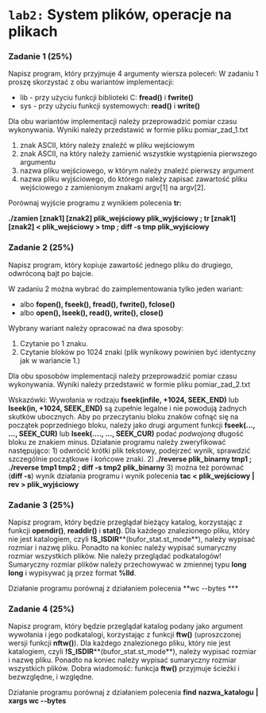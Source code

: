 # `lab2:` System plików, operacje na plikach

### Zadanie 1 (25%)

Napisz program, który przyjmuje 4 argumenty wiersza poleceń:
W zadaniu 1 proszę skorzystać z obu wariantów implementacji:  

-   lib - przy użyciu funkcji biblioteki C:  **fread()**  i  **fwrite()**
-   sys - przy użyciu funkcji systemowych:  **read()**  i  **write()**

Dla obu wariantów implementacji należy przeprowadzić pomiar czasu wykonywania. Wyniki należy przedstawić w formie pliku pomiar_zad_1.txt

1.  znak ASCII, który należy znaleźć w pliku wejściowym
2.  znak ASCII, na który należy zamienić wszystkie wystąpienia pierwszego argumentu
3.  nazwa pliku wejściowego, w którym należy znaleźć pierwszy argument
4.  nazwa pliku wyjściowego, do którego należy zapisać zawartość pliku wejściowego z zamienionym znakami argv[1] na argv[2].

Porównaj wyjście programu z wynikiem polecenia  **tr:**

**./zamien [znak1] [znak2] plik_wejściowy plik_wyjściowy ; tr [znak1] [znak2] < plik_wejściowy > tmp ; diff -s tmp plik_wyjściowy**

### Zadanie 2 (25%) 

Napisz program, który kopiuje zawartość jednego pliku do drugiego, odwróconą bajt po bajcie.

W zadaniu 2 można wybrać do zaimplementowania tylko jeden wariant:

-   albo  **fopen(), fseek(), fread(), fwrite(), fclose()**
-   albo  **open(), lseek(), read(), write(), close()**

Wybrany wariant należy opracować na dwa sposoby:

1.  Czytanie po 1 znaku.
2.  Czytanie bloków po 1024 znaki (plik wynikowy powinien być identyczny jak w wariancie 1.)

Dla obu sposobów implementacji należy przeprowadzić pomiar czasu wykonywania. Wyniki należy przedstawić w formie pliku pomiar_zad_2.txt  

Wskazówki: Wywołania w rodzaju **fseek(infile, +1024, SEEK_END)**  lub  **lseek(in, +1024, SEEK_END)** są zupełnie legalne i nie powodują żadnych skutków ubocznych. Aby po przeczytaniu bloku znaków cofnąć się na początek poprzedniego bloku, należy jako drugi argument funkcji  **fseek(..., ..., SEEK_CUR)**  lub  **lseek(...., ..., SEEK_CUR)** podać  _podwojoną_  długość bloku ze znakiem minus. Działanie programu należy zweryfikować następująco: 1) odwrócić krótki plik tekstowy, podejrzeć wynik, sprawdzić szczególnie początkowe i końcowe znaki. 2)  **./reverse plik_binarny tmp1 ; ./reverse tmp1 tmp2 ; diff -s tmp2 plik_binarny** 3) można też porównać (**diff -s**) wynik działania programu i wynik polecenia  **tac < plik_wejściowy | rev > plik_wyjściowy**

### Zadanie 3 (25%)

Napisz program, który będzie przeglądał bieżący katalog, korzystając z funkcji  **opendir()**,  **readdir()** i  **stat()**. Dla każdego znalezionego pliku, który nie jest katalogiem, czyli **!S_ISDIR****(bufor_stat.st_mode**), należy wypisać rozmiar i nazwę pliku. Ponadto na koniec należy wypisać sumaryczny rozmiar wszystkich plików. Nie należy przeglądać podkatalogów! Sumaryczny rozmiar plików należy przechowywać w zmiennej typu  **long long**  i wypisywać ją przez format  **%lld**.


Działanie programu porównaj z działaniem polecenia  **wc --bytes ***


### Zadanie 4 (25%)

Napisz program, który będzie przeglądał katalog podany jako argument wywołania i jego podkatalogi, korzystając z funkcji  **ftw()** (uproszczonej wersji funkcji  **nftw()**). Dla każdego znalezionego pliku, który nie jest katalogiem, czyli **!S_ISDIR****(bufor_stat.st_mode**), należy wypisać rozmiar i nazwę pliku. Ponadto na koniec należy wypisać sumaryczny rozmiar wszystkich plików. Dobra wiadomość: funkcja  **ftw()**  przyjmuje ścieżki i bezwzględne, i względne.

Działanie programu porównaj z działaniem polecenia  **find** **nazwa_katalogu** **| xargs wc --bytes**